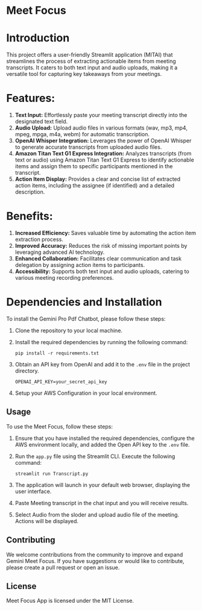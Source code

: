 # Meet Focus

# Introduction
<p>This project offers a user-friendly Streamlit application (MITAI) that streamlines the process of extracting actionable items from meeting transcripts. It caters to both text input and audio uploads, making it a versatile tool for capturing key takeaways from your meetings.</p>

# Features:
1. <b>Text Input:</b> Effortlessly paste your meeting transcript directly into the designated text field.<br>
2. <b>Audio Upload:</b> Upload audio files in various formats (wav, mp3, mp4, mpeg, mpga, m4a, webm) for automatic transcription.<br>
3. <b>OpenAI Whisper Integration:</b> Leverages the power of OpenAI Whisper to generate accurate transcripts from uploaded audio files.<br>
4. <b>Amazon Titan Text G1 Express Integration:</b> Analyzes transcripts (from text or audio) using Amazon Titan Text G1 Express to identify actionable items and assign them to specific participants mentioned in the transcript.<br>
5. <b>Action Item Display:</b> Provides a clear and concise list of extracted action items, including the assignee (if identified) and a detailed description.<br>

# Benefits:
1. <b>Increased Efficiency:</b> Saves valuable time by automating the action item extraction process.<br>
2. <b>Improved Accuracy:</b> Reduces the risk of missing important points by leveraging advanced AI technology.<br>
3. <b>Enhanced Collaboration:</b> Facilitates clear communication and task delegation by assigning action items to participants.<br>
4. <b>Accessibility:</b> Supports both text input and audio uploads, catering to various meeting recording preferences.<br>

# Dependencies and Installation
<p>To install the Gemini Pro Pdf Chatbot, please follow these steps:</p>

1. Clone the repository to your local machine.<br>

2. Install the required dependencies by running the following command:

    ```
    pip install -r requirements.txt
    ```

3. Obtain an API key from OpenAI and add it to the `.env` file in the project directory.

    ```shell
    OPENAI_API_KEY=your_secret_api_key
    ```

4. Setup your AWS Configuration in your local environment.


## Usage

To use the Meet Focus, follow these steps:

1. Ensure that you have installed the required dependencies, configure the AWS environment locally, and added the Open API key to the `.env` file.

2. Run the `app.py` file using the Streamlit CLI. Execute the following command:

    ```
    streamlit run Transcript.py
    ```

3. The application will launch in your default web browser, displaying the user interface.

4. Paste Meeting transcript in the chat input and you will receive results.

5. Select Audio from the sloder and upload audio file of the meeting. Actions will be displayed.

## Contributing
<p>We welcome contributions from the community to improve and expand Gemini Meet Focus. If you have suggestions or would like to contribute, please create a pull request or open an issue.</p>

## License
<p>Meet Focus App is licensed under the MIT License.</p>


